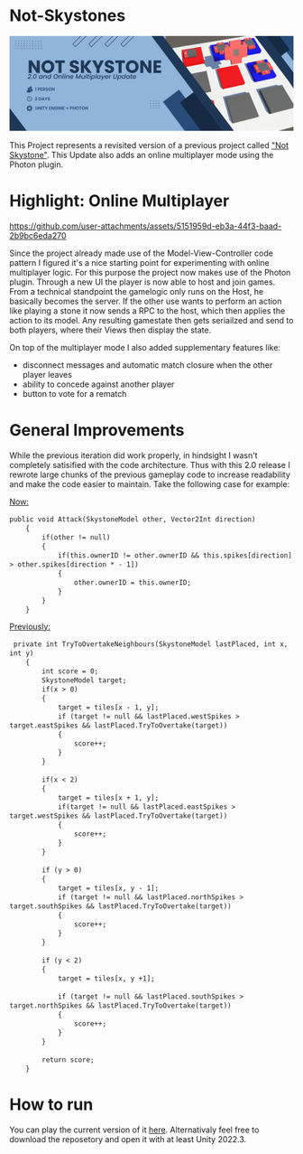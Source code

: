 # Not-Skystones
<p align="center">
    <img src="readme/Banner.PNG" alt="Not Skystone Banner"><br>
</p>

This Project represents a revisited version of a previous project called ["Not Skystone"](https://github.com/BasKrueger/Not-Skystone). This Update also adds an online multiplayer mode using the Photon plugin.

# Highlight: Online Multiplayer


https://github.com/user-attachments/assets/5151959d-eb3a-44f3-baad-2b9bc6eda270


Since the project already made use of the Model-View-Controller code pattern I figured it's a nice starting point for experimenting with online multiplayer logic. For this purpose the project now makes use of the Photon plugin. 
Through a new UI the player is now able to host and join games. From a technical standpoint the gamelogic only runs on the Host, he basically becomes the server. If the other use wants to perform an action like playing a stone it now sends a RPC to the host, which then applies the action to its model. 
Any resulting gamestate then gets seriailzed and send to both players, where their Views then display the state.

On top of the multiplayer mode I also added supplementary features like:
- disconnect messages and automatic match closure when the other player leaves
- ability to concede against another player
- button to vote for a rematch

# General Improvements
While the previous iteration did work properly, in hindsight I wasn't completely satisified with the code architecture. Thus with this 2.0 release I rewrote large chunks of the previous gameplay code to increase readability and make the code easier to maintain. Take the following case for example:

[Now:](https://github.com/BasKrueger/Not-Skystone-2.0/blob/main/Not%20Skystone/Assets/Scripts/Models/SkystoneModel.cs)
```
public void Attack(SkystoneModel other, Vector2Int direction)
	{
		if(other != null)
		{
			if(this.ownerID != other.ownerID && this.spikes[direction] > other.spikes[direction * - 1])
			{
				other.ownerID = this.ownerID;
			}
		}
	}
```
[Previously:](https://github.com/BasKrueger/Not-Skystone/blob/main/Not%20Skystone/Assets/Scripts/Models/BoardModel.cs)
```
 private int TryToOvertakeNeighbours(SkystoneModel lastPlaced, int x, int y)
    {
        int score = 0;
        SkystoneModel target;
        if(x > 0)
        {
            target = tiles[x - 1, y];
            if (target != null && lastPlaced.westSpikes > target.eastSpikes && lastPlaced.TryToOvertake(target))
            {
                score++;
            }
        }

        if(x < 2)
        {
            target = tiles[x + 1, y];
            if(target != null && lastPlaced.eastSpikes > target.westSpikes && lastPlaced.TryToOvertake(target))
            {
                score++;
            }
        }

        if (y > 0)
        {
            target = tiles[x, y - 1];
            if (target != null && lastPlaced.northSpikes > target.southSpikes && lastPlaced.TryToOvertake(target))
            {
                score++;
            }
        }

        if (y < 2)
        {
            target = tiles[x, y +1];

            if (target != null && lastPlaced.southSpikes > target.northSpikes && lastPlaced.TryToOvertake(target))
            {
                score++;
            }
        }

        return score;
    }
```

# How to run
You can play the current version of it [here](https://suchti0352.itch.io/not-skystones). Alternativaly feel free to download the reposetory and open it with at least Unity 2022.3.
